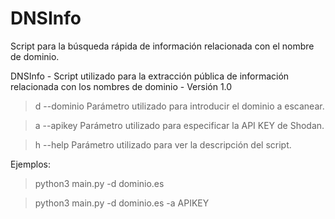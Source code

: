 # DNSInfo
Script para la búsqueda rápida de información relacionada con el nombre de dominio.

DNSInfo - Script utilizado para la extracción pública de información relacionada con los nombres de dominio - Versión 1.0

>d --dominio    Parámetro utilizado para introducir el dominio a escanear.

>a --apikey     Parámetro utilizado para especificar la API KEY de Shodan.

>h --help       Parámetro utilizado para ver la descripción del script.

Ejemplos:
> python3 main.py -d dominio.es

> python3 main.py -d dominio.es -a APIKEY